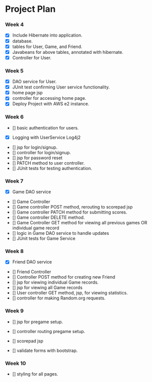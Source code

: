 # Project Plan

### Week 4
- [X] Include Hibernate into application.
- [X] database.
- [X] tables for User, Game, and Friend.
- [X] Javabeans for above tables, annotated with hibernate.
- [X] Controller for User. 

### Week 5
- [X] DAO service for User.
- [X] JUnit test confirming User service functionality.
- [X] home page jsp
- [X] controller for accessing home page.
- [X] Deploy Project with AWS e2 instance.

### Week 6
- [] basic authentication for users.
- [X] Logging with UserService Log4j2
- [] jsp for login/signup.
- [] controller for login/signup.
- [] jsp for password reset
- [] PATCH method to user controller.
- [] JUnit tests for testing authentication.

### Week 7
- [X] Game DAO service
- [] Game Controller
- [] Game controller POST method, rerouting to scorepad jsp
- [] Game controller PATCH method for submitting scores.
- [] Game controller DELETE method.
- [] Game Controller GET method for viewing all previous games OR individual game record
- [] logic in Game DAO service to handle updates
- [] JUnit tests for Game Service 


### Week 8
- [X] Friend DAO service
- [] Friend Controller
- [] Controller POST method for creating new Friend
- [] jsp for viewing individual Game records.
- [] jsp for viewing all Game records
- [] User controller GET method, jsp, for viewing statistics.
- [] controller for making Random.org requests.

### Week 9
- [] jsp for pregame setup.
- [] controller routing pregame setup.
- [] scorepad jsp

- [] validate forms with bootstrap.

### Week 10
- [] styling for all pages.
